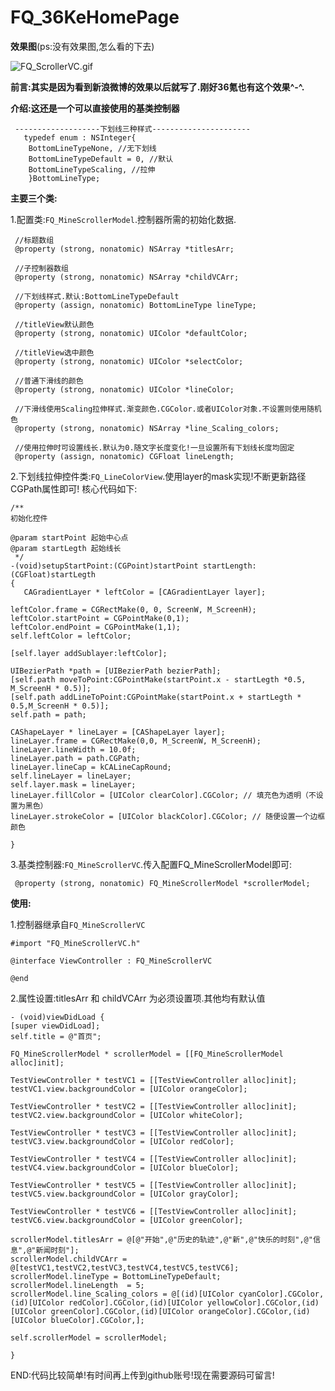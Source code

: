 
# FQ_36KeHomePage

**效果图**(ps:没有效果图,怎么看的下去)

![FQ_ScrollerVC.gif](http://upload-images.jianshu.io/upload_images/2100495-996da31fd2937768.gif?imageMogr2/auto-orient/strip)

**前言:其实是因为看到新浪微博的效果以后就写了.刚好36氪也有这个效果^-^.**

**介绍:这还是一个可以直接使用的基类控制器**
   
     -------------------下划线三种样式----------------------
       typedef enum : NSInteger{
        BottomLineTypeNone, //无下划线
        BottomLineTypeDefault = 0, //默认
        BottomLineTypeScaling, //拉伸
        }BottomLineType;


**主要三个类:**

1.配置类:`FQ_MineScrollerModel`.控制器所需的初始化数据.

     //标题数组
     @property (strong, nonatomic) NSArray *titlesArr;

     //子控制器数组
     @property (strong, nonatomic) NSArray *childVCArr;

     //下划线样式.默认:BottomLineTypeDefault
     @property (assign, nonatomic) BottomLineType lineType;

     //titleView默认颜色
     @property (strong, nonatomic) UIColor *defaultColor;

     //titleView选中颜色
     @property (strong, nonatomic) UIColor *selectColor;

     //普通下滑线的颜色
     @property (strong, nonatomic) UIColor *lineColor;

     //下滑线使用Scaling拉伸样式.渐变颜色.CGColor.或者UIColor对象.不设置则使用随机色
     @property (strong, nonatomic) NSArray *line_Scaling_colors;

     //使用拉伸时可设置线长.默认为0.随文字长度变化!一旦设置所有下划线长度均固定
     @property (assign, nonatomic) CGFloat lineLength;

2.下划线拉伸控件类:`FQ_LineColorView`.使用layer的mask实现!不断更新路径CGPath属性即可!
 核心代码如下:

    /**
    初始化控件

    @param startPoint 起始中心点
    @param startLegth 起始线长
     */
    -(void)setupStartPoint:(CGPoint)startPoint startLength:(CGFloat)startLegth
    {
       CAGradientLayer * leftColor = [CAGradientLayer layer];
    
    leftColor.frame = CGRectMake(0, 0, ScreenW, M_ScreenH);
    leftColor.startPoint = CGPointMake(0,1);
    leftColor.endPoint = CGPointMake(1,1);
    self.leftColor = leftColor;
    
    [self.layer addSublayer:leftColor];
    
    UIBezierPath *path = [UIBezierPath bezierPath];
    [self.path moveToPoint:CGPointMake(startPoint.x - startLegth *0.5, M_ScreenH * 0.5)];
    [self.path addLineToPoint:CGPointMake(startPoint.x + startLegth * 0.5,M_ScreenH * 0.5)];
    self.path = path;
    
    CAShapeLayer * lineLayer = [CAShapeLayer layer];
    lineLayer.frame = CGRectMake(0,0, M_ScreenW, M_ScreenH);
    lineLayer.lineWidth = 10.0f;
    lineLayer.path = path.CGPath;
    lineLayer.lineCap = kCALineCapRound;
    self.lineLayer = lineLayer;
    self.layer.mask = lineLayer;
    lineLayer.fillColor = [UIColor clearColor].CGColor; // 填充色为透明（不设置为黑色）
    lineLayer.strokeColor = [UIColor blackColor].CGColor; // 随便设置一个边框颜色
    
    }

3.基类控制器:`FQ_MineScrollerVC`.传入配置FQ_MineScrollerModel即可:
  
     @property (strong, nonatomic) FQ_MineScrollerModel *scrollerModel;


**使用:**

1.控制器继承自`FQ_MineScrollerVC`

    #import "FQ_MineScrollerVC.h"

    @interface ViewController : FQ_MineScrollerVC

    @end

2.属性设置:titlesArr 和  childVCArr 为必须设置项.其他均有默认值

    - (void)viewDidLoad {
    [super viewDidLoad];
    self.title = @"首页";
    
    FQ_MineScrollerModel * scrollerModel = [[FQ_MineScrollerModel alloc]init];
    
    TestViewController * testVC1 = [[TestViewController alloc]init];
    testVC1.view.backgroundColor = [UIColor orangeColor];
    
    TestViewController * testVC2 = [[TestViewController alloc]init];
    testVC2.view.backgroundColor = [UIColor whiteColor];
    
    TestViewController * testVC3 = [[TestViewController alloc]init];
    testVC3.view.backgroundColor = [UIColor redColor];
    
    TestViewController * testVC4 = [[TestViewController alloc]init];
    testVC4.view.backgroundColor = [UIColor blueColor];
    
    TestViewController * testVC5 = [[TestViewController alloc]init];
    testVC5.view.backgroundColor = [UIColor grayColor];
    
    TestViewController * testVC6 = [[TestViewController alloc]init];
    testVC6.view.backgroundColor = [UIColor greenColor];
    
    scrollerModel.titlesArr = @[@"开始",@"历史的轨迹",@"新",@"快乐的时刻",@"信息",@"新闻时刻"];
    scrollerModel.childVCArr = @[testVC1,testVC2,testVC3,testVC4,testVC5,testVC6];
    scrollerModel.lineType = BottomLineTypeDefault;
    scrollerModel.lineLength  = 5;
    scrollerModel.line_Scaling_colors = @[(id)[UIColor cyanColor].CGColor,(id)[UIColor redColor].CGColor,(id)[UIColor yellowColor].CGColor,(id)[UIColor greenColor].CGColor,(id)[UIColor orangeColor].CGColor,(id)[UIColor blueColor].CGColor,];
    
    self.scrollerModel = scrollerModel;

    }

END:代码比较简单!有时间再上传到github账号!现在需要源码可留言!
